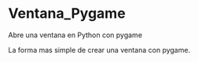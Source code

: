 # Ventana_Pygame
Abre una ventana en Python con pygame

La forma mas simple de crear una ventana con pygame.
